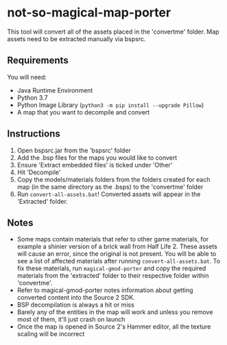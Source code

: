 # not-so-magical-map-porter
This tool will convert all of the assets placed in the 'convertme' folder. Map assets need to be extracted manually via bspsrc.

## Requirements
You will need:
- Java Runtime Environment
- Python 3.7
- Python Image Library (`python3 -m pip install --upgrade Pillow`)
- A map that you want to decompile and convert

## Instructions
1. Open bspsrc.jar from the 'bspsrc' folder
2. Add the .bsp files for the maps you would like to convert
3. Ensure 'Extract embedded files' is ticked under 'Other'
4. Hit 'Decompile'
5. Copy the models/materials folders from the folders created for each map (in the same directory as the .bsps) to the 'convertme' folder 
6. Run `convert-all-assets.bat`! Converted assets will appear in the 'Extracted' folder.

## Notes
- Some maps contain materials that refer to other game materials, for example a shinier version of a brick wall from Half Life 2. These assets will cause an error, since the original is not present. You will be able to see a list of affected materials after running `convert-all-assets.bat`. To fix these materials, run `magical-gmod-porter` and copy the required materials from the 'extracted' folder to their respective folder within 'convertme'.
- Refer to magical-gmod-porter notes information about getting converted content into the Source 2 SDK.
- BSP decompilation is always a hit or miss
- Barely any of the entities in the map will work and unless you remove most of them, it'll just crash on launch
- Once the map is opened in Source 2's Hammer editor, all the texture scaling will be incorrect
